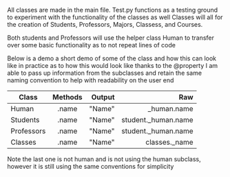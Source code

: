 
All classes are made in the main file.
Test.py functions as a testing ground to experiment with the functionality of 
the classes as well
Classes will all for the creation of Students, Professors, Majors, Classess, and Courses.

Both students and Professors will use the helper class Human to transfer over some basic
functionality as to not repeat lines of code

Below is a demo a short demo of some of the class and how this can look like in practice as to how this would look like
thanks to the @property I am able to pass up information from the 
subclasses and retain the same naming convention to help with readability on the user end


| Class         | Methods       | Output         | Raw                |
| ------------- |:-------------:| --------------:|-------------------:|
| Human         |.name          |"Name"          |_human.name         |
| Students      |.name          | "Name"         |student._human.name |
| Professors    |.name          | "Name"         |student._human.name |
| Classes       |.name          | "Name"         |classes._name       |

Note the last one is not human and is not using the human subclass, however it is still using the same conventions for simplicity


